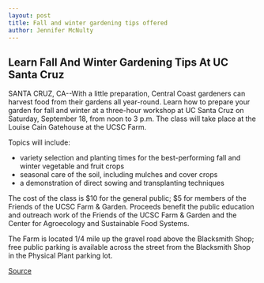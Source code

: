 ```yaml
---
layout: post
title: Fall and winter gardening tips offered
author: Jennifer McNulty
---
```


## Learn Fall And Winter Gardening Tips At UC Santa Cruz

SANTA CRUZ, CA--With a little preparation, Central Coast gardeners can harvest food from their gardens all year-round. Learn how to prepare your garden for fall and winter at a three-hour workshop at UC Santa Cruz on Saturday, September 18, from noon to 3 p.m. The class will take place at the Louise Cain Gatehouse at the UCSC Farm.

Topics will include:

* variety selection and planting times for the best-performing fall and winter vegetable and fruit crops
* seasonal care of the soil, including mulches and cover crops
* a demonstration of direct sowing and transplanting techniques

The cost of the class is $10 for the general public; $5 for members of the Friends of the UCSC Farm & Garden. Proceeds benefit the public education and outreach work of the Friends of the UCSC Farm & Garden and the Center for Agroecology and Sustainable Food Systems.

The Farm is located 1/4 mile up the gravel road above the Blacksmith Shop; free public parking is available across the street from the Blacksmith Shop in the Physical Plant parking lot.

[Source](http://www1.ucsc.edu/news_events/press_releases/archive/99-00/09-99/fall_winter_gardening.htm "Permalink to Fall and winter gardening tips offered")